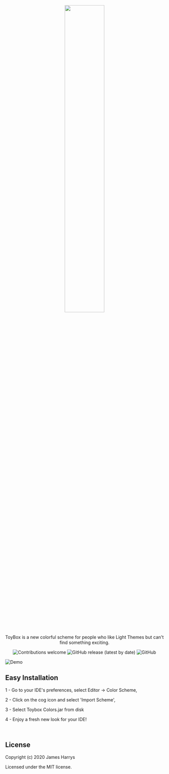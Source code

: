 <div align="center"><img width=50% src="https://github.com/JamesHarrys/Toybox/blob/master/img/logo.svg"></div>
<br/> <br/>
<p align="center">ToyBox is a new colorful scheme for people who like Light Themes but can't find something exciting.</p>

<p align="center">
  <img alt="Contributions welcome" src="https://img.shields.io/badge/contributions-welcome-orange.svg">
  <img alt="GitHub release (latest by date)" src="https://img.shields.io/github/v/release/JamesHarrys/Toybox">
  <img alt="GitHub" src="https://img.shields.io/github/license/JamesHarrys/Toybox">
</p>


![Demo](https://github.com/JamesHarrys/Toybox/blob/master/img/screenshot.png)


## Easy Installation

1 - Go to your IDE's preferences, select Editor -> Color Scheme, 

2 - Click on the cog icon and select 'Import Scheme', 

3 - Select Toybox Colors.jar from disk

4 - Enjoy a fresh new look for your IDE!

<br/>

## License
Copyright (c) 2020 James Harrys

Licensed under the MIT license.
